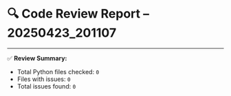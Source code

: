 # 🔍 Code Review Report – 20250423_201107

---

✅ **Review Summary:**
- Total Python files checked: `0`
- Files with issues: `0`
- Total issues found: `0`
